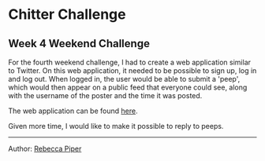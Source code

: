 Chitter Challenge
=================

Week 4 Weekend Challenge
--------

For the fourth weekend challenge, I had to create a web application similar to Twitter. On this web application, it needed to be possible to sign up, log in and log out. When logged in, the user would be able to submit a 'peep', which would then appear on a public feed that everyone could see, along with the username of the poster and the time it was posted.

The web application can be found [here](http://ch1tter.herokuapp.com).

Given more time, I would like to make it possible to reply to peeps.

-----
Author: [Rebecca Piper](https://github.com/RPiper93)
